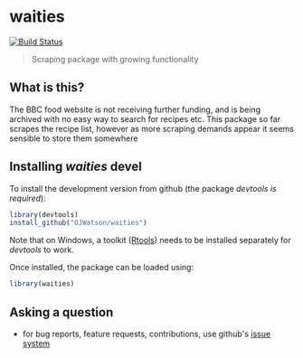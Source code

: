 # waities
[![Build Status](https://travis-ci.org/OJWatson/waities.png?branch=master)](https://travis-ci.org/OJWatson/waities)

> Scraping package with growing functionality

## What is this?

The BBC food website is not receiving further funding, and is being archived with no easy way to search for recipes 
etc. This package so far scrapes the recipe list, however as more scraping demands appear it seems sensible to store them 
somewhere

## Installing *waities* devel

To install the development version from github (the package *devtools is required*):

```r
library(devtools)
install_github("OJWatson/waities")
```
Note that on Windows, a toolkit ([Rtools](https://cran.r-project.org/bin/windows/Rtools/)) needs to be installed separately for *devtools* to work. 

Once installed, the package can be loaded using:

```r
library(waities)
```

## Asking a question

- for bug reports, feature requests, contributions, use github's [issue system](https://github.com/OJWatson/waities/issues)
